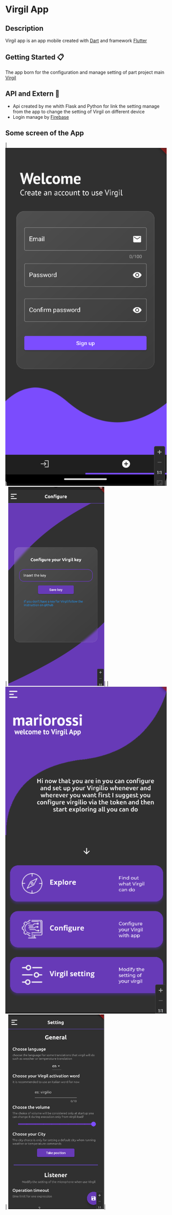# Virgil App

## Description
Virgil app is an app mobile created with [Dart](https://dart.dev/) and framework [Flutter](https://flutter.dev/)

## Getting Started 📋
The app born for the configuration and manage setting of part project main [Virgil](https://github.com/Retr0100/ProjectVirgil) 

## API and Extern 💸
- Api created by me whith Flask and Python for link the setting manage from the app to change the setting of Virgil on different device
- Login manage by [Firebase](https://firebase.google.com/products/)

## Some screen of the App


|<img src="/asset/Screen1.png" alt="Markdownify" width ="700px" > | <img src="/asset/screen3.png" alt="Markdownify" width ="300px" >|
|<img src="/asset/screen2.png" alt="Markdownify" width ="700px" > | <img src="/asset/screen4.png" alt="Markdownify" width ="300px" >|



